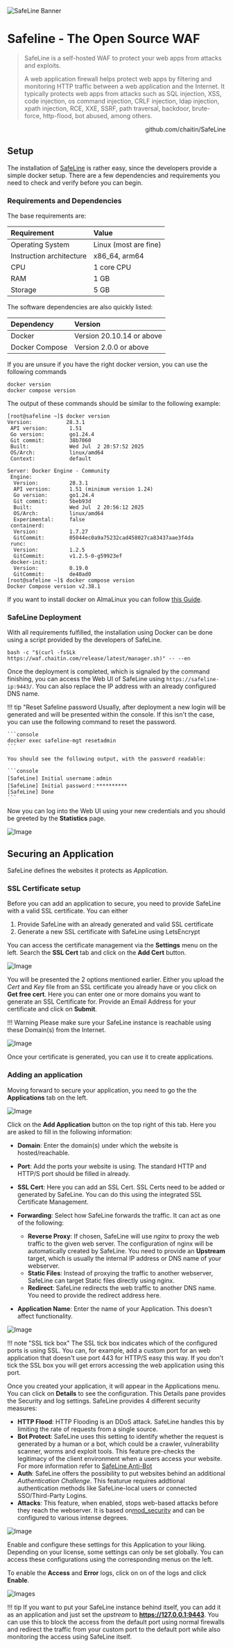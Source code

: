 ![SafeLine Banner](images/safeline_banner.png)

# Safeline - The Open Source WAF

> SafeLine is a self-hosted WAF to protect your web apps from attacks and exploits.
>
> A web application firewall helps protect web apps by filtering and monitoring HTTP traffic between a web application and the Internet. It typically protects web apps from attacks such as SQL injection, XSS, code injection, os command injection, CRLF injection, ldap injection, xpath injection, RCE, XXE, SSRF, path traversal, backdoor, brute-force, http-flood, bot abused, among others.

<p align="right"><a herf="https://github.com/chaitin/SafeLine/">github.com/chaitin/SafeLine</a></p>


## Setup

The installation of [SafeLine](https://github.com/chaitin/SafeLine) is rather easy, since the developers provide a simple docker setup. There are a few dependencies and requirements you need to check and verify before you can begin.

### Requirements and Dependencies

The base requirements are:

|Requirement|Value|
|:----------|:----|
|Operating System|Linux (most are fine)|
|Instruction architecture|x86_64, arm64|
|CPU|1 core CPU|
|RAM|1 GB|
|Storage|5 GB|

The software dependencies are also quickly listed:

|Dependency|Version|
|:---------|:----|
|Docker|Version 20.10.14 or above|
|Docker Compose|Version 2.0.0 or above

If you are unsure if you have the right docker version, you can use the following commands

```console
docker version
docker compose version
```

The output of these commands should be similar to the following example:

```console
[root@safeline ~]$ docker version
Version:           28.3.1
 API version:       1.51
 Go version:        go1.24.4
 Git commit:        38b7060
 Built:             Wed Jul  2 20:57:52 2025
 OS/Arch:           linux/amd64
 Context:           default

Server: Docker Engine - Community
 Engine:
  Version:          28.3.1
  API version:      1.51 (minimum version 1.24)
  Go version:       go1.24.4
  Git commit:       5beb93d
  Built:            Wed Jul  2 20:56:12 2025
  OS/Arch:          linux/amd64
  Experimental:     false
 containerd:
  Version:          1.7.27
  GitCommit:        05044ec0a9a75232cad458027ca83437aae3f4da
 runc:
  Version:          1.2.5
  GitCommit:        v1.2.5-0-g59923ef
 docker-init:
  Version:          0.19.0
  GitCommit:        de40ad0
[root@safeline ~]$ docker compose version
Docker Compose version v2.38.1
```

If you want to install docker on AlmaLinux you can follow [this Guide](../../servers/linux/almalinux_setup.md/#installing-docker).

### SafeLine Deployment

With all requirements fulfilled, the installation using Docker can be done using a script provided by the developers of SafeLine. 

```console
bash -c "$(curl -fsSLk https://waf.chaitin.com/release/latest/manager.sh)" -- --en
```

Once the deployment is completed, which is signaled by the command finishing, you can access the Web UI of SafeLine using `https://safeline-ip:9443/`. You can also replace the IP address with an already configured DNS name.

!!! tip "Reset Safeline password
    Usually, after deployment a new login will be generated and will be presented within the console. If this isn't the case, you can use the following command to reset the password.

    ```console
    docker exec safeline-mgt resetadmin
    ```

    You should see the following output, with the password readable:

    ```console
    [SafeLine] Initial username：admin
    [SafeLine] Initial password：**********
    [SafeLine] Done
    ```


Now you can log into the Web UI using your new credentials and you should be greeted by the **Statistics** page.

![Image](images/safeline_statistics.png)



## Securing an Application

SafeLine defines the websites it protects as *Application*. 

### SSL Certificate setup

Before you can add an application to secure, you need to provide SafeLine with a valid SSL certificate. You can either

1. Provide SafeLine with an already generated and valid SSL certificate
2. Generate a new SSL certificate with SafeLine using LetsEncrypt

You can access the certificate management via the **Settings** menu on the left. Search the **SSL Cert** tab and click on the **Add Cert** button.

![Image](images/safeline_certificate-add.png)

You will be presented the 2 options mentioned earlier. Either you upload the *Cert* and *Key* file from an SSL certificate you already have or you click on **Get free cert**. Here you can enter one or more domains you want to generate an SSL Certificate for. Provide an Email Address for your certificate and click on **Submit**.

!!! Warning
    Please make sure your SafeLine instance is reachable using these Domain(s) from the Internet.

![Image](images/safeline_certificate-request.png)

Once your certificate is generated, you can use it to create applications.

### Adding an application

Moving forward to secure your application, you need to go the the **Applications** tab on the left.

![Image](images/safeline_applications.png)

Click on the **Add Application** button on the top right of this tab. Here you are asked to fill in the following information:

- **Domain**: Enter the domain(s) under which the website is hosted/reachable.
- **Port**: Add the ports your website is using. The standard HTTP and HTTP/S port should be filled in already.
- **SSL Cert**: Here you can add an SSL Cert. SSL Certs need to be added or generated by SafeLine. You can do this using the integrated SSL Certificate Management.
- **Forwarding**: Select how SafeLine forwards the traffic. It can act as one of the following:

    - **Reverse Proxy**: If chosen, SafeLine will use *nginx* to proxy the web traffic to the given web server. The configuration of nginx will be automatically created by SafeLine. You need to provide an **Upstream** target, which is usually the internal IP address or DNS name of your webserver.
    - **Static Files**: Instead of proxying the traffic to another webserver, SafeLine can target Static files directly using nginx. 
    - **Redirect**: SafeLine redirects the web traffic to another DNS name. You need to provide the redirect address here.

- **Application Name**: Enter the name of your Application. This doesn't affect functionality.

![Image](images/safeline_applications-add.png)

!!! note "SSL tick box"
    The SSL tick box indicates which of the configured ports is using SSL. You can, for example, add a custom port for an web application that doesn't use port 443 for HTTP/S easy this way. If you don't tick the SSL box you will get errors accessing the web application using this port.

Once you created your application, it will appear in the Applications menu. You can click on **Details** to see the configuration. This Details pane provides the Security and log settings. SafeLine provides 4 different security measures:

- **HTTP Flood**: HTTP Flooding is an DDoS attack. SafeLine handles this by limiting the rate of requests from a single source.
- **Bot Protect**: SafeLine uses this setting to identify whether the request is generated by a human or a bot, which could be a crawler, vulnerability scanner, worms and exploit tools. This feature pre-checks the legitimacy of the client environment when a users access your website. For more information refer to [SafeLine Anti-Bot](https://docs.waf.chaitin.com/en/tutorials/advanced/captcha-challenge)
- **Auth**: SafeLine offers the possibility to put websites behind an additional *Authentication Challenge*. This featurue requires addtional authentication methods like SafeLine-local users or connected SSO/Third-Party Logins.
- **Attacks**: This feature, when enabled, stops web-based attacks before they reach the webserver. It is based on[mod_security](https://modsecurity.org/) and can be configured to various intense degrees.

![Image](images/safeline_application.png)

Enable and configure these settings for this Application to your liking. Depending on your license, some settings can only be set globally. You can access these configurations using the corresponding menus on the left.

To enable the **Access** and **Error** logs, click on on of the logs and click **Enable**.

![Images](images/safeline_application-logs.png)

!!! tip
    If you want to put your SafeLine instance behind itself, you can add it as an application and just set the *upstream* to **https://127.0.0.1:9443**. You can use this to block the access from the default port using normal firewalls and redirect the traffic from your custom port to the default port while also monitoring the access using SafeLine itself.

